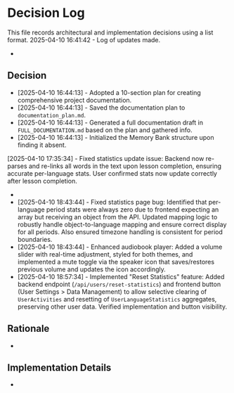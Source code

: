 # Decision Log

This file records architectural and implementation decisions using a list format.
2025-04-10 16:41:42 - Log of updates made.

*

## Decision

*   [2025-04-10 16:44:13] - Adopted a 10-section plan for creating comprehensive project documentation.
*   [2025-04-10 16:44:13] - Saved the documentation plan to `documentation_plan.md`.
*   [2025-04-10 16:44:13] - Generated a full documentation draft in `FULL_DOCUMENTATION.md` based on the plan and gathered info.
*   [2025-04-10 16:44:13] - Initialized the Memory Bank structure upon finding it absent.

[2025-04-10 17:35:34] - Fixed statistics update issue: Backend now re-parses and re-links all words in the text upon lesson completion, ensuring accurate per-language stats. User confirmed stats now update correctly after lesson completion.

*
* [2025-04-10 18:43:44] - Fixed statistics page bug: Identified that per-language period stats were always zero due to frontend expecting an array but receiving an object from the API. Updated mapping logic to robustly handle object-to-language mapping and ensure correct display for all periods. Also ensured timezone handling is consistent for period boundaries.
* [2025-04-10 18:43:44] - Enhanced audiobook player: Added a volume slider with real-time adjustment, styled for both themes, and implemented a mute toggle via the speaker icon that saves/restores previous volume and updates the icon accordingly.
* [2025-04-10 18:57:34] - Implemented "Reset Statistics" feature: Added backend endpoint (`/api/users/reset-statistics`) and frontend button (User Settings > Data Management) to allow selective clearing of `UserActivities` and resetting of `UserLanguageStatistics` aggregates, preserving other user data. Verified implementation and button visibility.

## Rationale

*

## Implementation Details

*
